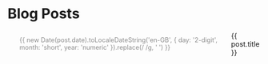 # Blog Posts

<script setup>
import { useData } from 'vitepress'
const { theme } = useData()
</script>

<ul>
  <li v-for="post in theme.posts" :key="post.link" class="post-item">
    <div class="post-date">{{ new Date(post.date).toLocaleDateString('en-GB', { day: '2-digit', month: 'short', year: 'numeric' }).replace(/ /g, ' ') }}</div>
    <a :href="post.link">{{ post.title }}</a>
  </li>
</ul>

<style>
.post-item {
  margin-bottom: 1rem;
  display: flex;
  align-items: center;
}
.post-date {
  color: #8e8e8e;
  font-size: 0.9em;
  margin-right: 1rem;
  min-width: 100px;
}
</style>